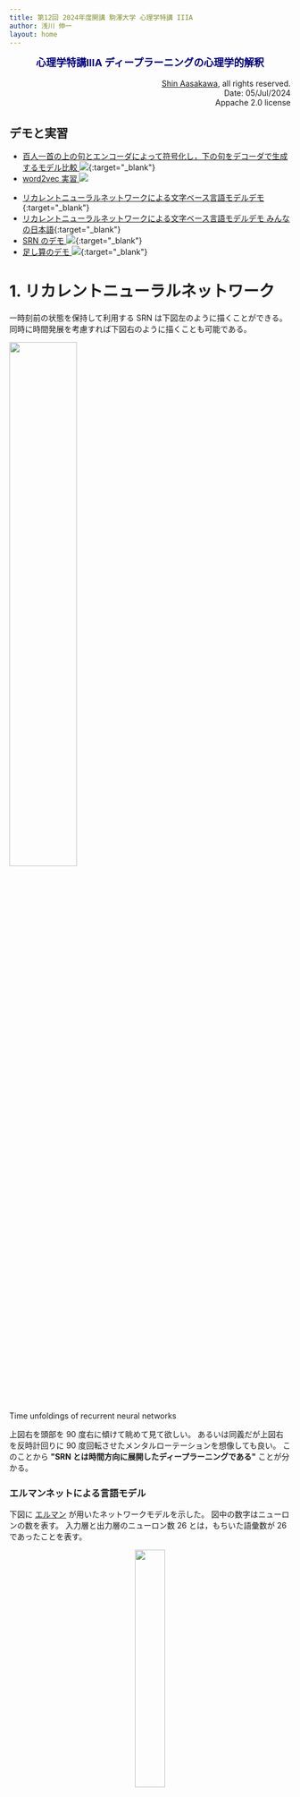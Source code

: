 ```yaml
---
title: 第12回 2024年度開講 駒澤大学 心理学特講 IIIA
author: 浅川 伸一
layout: home
---
```

<link href="/css/asamarkdown.css" rel="stylesheet">

<div align="center">
<font size="+1" color="navy"><strong>心理学特講IIIA ディープラーニングの心理学的解釈</strong></font><br/><br/>
</div>

<div align='right'>
<a href='mailto:educ0233@komazawa-u.ac.jp'>Shin Aasakawa</a>, all rights reserved.<br>
Date: 05/Jul/2024<br/>
Appache 2.0 license<br/>
</div>

$$
\newcommand{\mb}[1]{\mathbf{#1}}
\newcommand{\Brc}[1]{\left(#1\right)}
\newcommand{\Rank}{\text{rank}\;}
\newcommand{\Hat}[1]{\widehat{#1}}
\newcommand{\Prj}[1]{\mb{#1}\Brc{\mb{#1}^{\top}\mb{#1}}^{-1}\mb{#1}^{\top}}
\newcommand{\RegP}[2]{\Brc{\mb{#1}^{\top}\mb{#1}}^{-1}\mb{#1}^{\top}\mb{#2}}
\newcommand{\NSQ}[1]{\left|\mb{#1}\right|^2}
\newcommand{\Norm}[1]{\left|#1\right|}
\newcommand{\IP}[2]{\left({#1}\cdot{#2}\right)}
\newcommand{\Bar}[1]{\overline{\;#1\;}}
$$

## デモと実習

* [百人一首の上の句とエンコーダによって符号化し，下の句をデコーダで生成するモデル比較 <img src="/assets/colab_icon.svg">](https://colab.research.google.com/github/komazawa-deep-learning/komazawa-deep-learning.github.io/blob/master/2024notebooks/2024_0705Chihaya_Transformer_RNN_comparison.ipynb){:target="_blank"}
* [word2vec 実習 <img src="/assets/colab_icon.svg">](https://colab.research.google.com/github/komazawa-deep-learning/komazawa-deep-learning.github.io/blob/master/notebooks/2020_0619word2vec.ipynb)
- [リカレントニューラルネットワークによる文字ベース言語モデルデモ](https://komazawa-deep-learning.github.io/character_demo.html){:target="_blank"}
- [リカレントニューラルネットワークによる文字ベース言語モデルデモ みんなの日本語](https://komazawa-deep-learning.github.io/minnichi_char_rnn.html){:target="_blank"}
- [SRN のデモ <img src="/assets/colab_icon.svg">](https://colab.research.google.com/github/komazawa-deep-learning/komazawa-deep-learning.github.io/blob/master/2021notebooks/2021_0702rnn_demo.ipynb){:target="_blank"}
- [足し算のデモ <img src="/assets/colab_icon.svg">](https://colab.research.google.com/github/komazawa-deep-learning/komazawa-deep-learning.github.io/blob/master/2021notebooks/2021_0702RNN_binary_addtion_demo.ipynb){:target="_blank"}
<!-- - [百人一首データ取得](https://colab.research.google.com/github/komazawa-deep-learning/komazawa-deep-learning.github.io/blob/master/2021notebooks/2021_0917get_hyakunin_isshu.ipynb){:target="_blank"} -->
<!-- - [BERT の超簡単な使い方 <img src="/assets/colab_icon.svg">](https://colab.research.google.c
om/github/komazawa-deep-learning/komazawa-deep-learning.github.io/blob/master/2021notebooks/2021_0903BERT_demo.ipynb){:target="_blank"} -->
<!-- - [最小限の MeCab](https://colab.research.google.com/github/komazawa-deep-learning/komazawa-deep-learning.github.io/blob/master/2021notebooks/2022_0916mecab_test.ipynb) -->

<!-- ## 課題

以下の Mitchell (2008) 論文 [名詞の意味に関連した人間の脳活動の予測](https://shinasakawa.github.io/2008Mitchell_Predicting_Human_Brain_Activity_Associated_with_the_Meanings_of_Nounsscience.pdf){:target="_blank"}
を読み，要約しなさい。 -->

# 1. リカレントニューラルネットワーク

一時刻前の状態を保持して利用する SRN は下図左のように描くことができる。
同時に時間発展を考慮すれば下図右のように描くことも可能である。

<div class="figcenter">
<img src="/assets/RNN_fold.svg" style="width:49%"><br>
Time unfoldings of recurrent neural networks
</div>

上図右を頭部を 90 度右に傾けて眺めて見て欲しい。
あるいは同義だが上図右を反時計回りに 90 度回転させたメンタルローテーションを想像しても良い。
このことから **"SRN とは時間方向に展開したディープラーニングである"** ことが分かる。

### エルマンネットによる言語モデル

下図に <a target="_blank" href="/assets/Elman_portrait.jpg">エルマン</a> が用いたネットワークモデルを示した。
図中の数字はニューロンの数を表す。
入力層と出力層のニューロン数 26 とは，もちいた語彙数が 26 であったことを表す。

<center>
<img src="/assets/1991Elman_starting_small_Fig1.svg" style="width:33%"><br>
from [@Elman1991startingsmall]
</center>

エルマンは，系列予測課題によって次の単語を予想することを繰り返し学習させた結果，文法構造がネットワークの結合係数として学習されることを示し。
Elman ネットによって，埋め込み文の処理，時制の一致，性や数の一致，長距離依存などを正しく予測できることが示された (Elman, 1990, 1991, 1993)。

<!--
- S     $\rightarrow$  NP VP “.”
- NP    $\rightarrow$  PropN | N | N RC
- VP    $\rightarrow$  V (NP)
- RC    $\rightarrow$  who NP VP | who VP (NP)
- N     $\rightarrow$  boy | girl | cat | dog | boys | girls | cats | dogs
- PropN $\rightarrow$  John | Mary |
- V     $\rightarrow$  chase | feed | see | hear | walk | live | chases | feeds | seeds | hears | walks | live
s

これらの規則にはさらに 2 つの制約がある。

1. N と V の数が一致していなければならない
2. 目的語を取る動詞に制限がある。例えばhit, feed は直接目的語が必ず必要であり，see とhear は目的語をとってもと
らなくても良い。walk とlive では目的語は不要である。

文章は 23 個の項目から構成され，8 個の名詞と 12 個の動詞，関係代名詞 who，及び文の終端を表すピリオドです。この
文法規則から生成される文 S は，名詞句 NP と動詞句 VP と最後にピリオドから成り立っている。
名詞句 NP は固有名詞 PropN か名詞 N か名詞に関係節 RC が付加したものの何れかとなります。
動詞句 VP は動詞 V と名詞句 NP から構成されるが名詞句が付加されるか否かは動詞の種類によって定まる。
関係節 RC は関係代名詞 who で始まり，名詞句 NP と動詞句 VP か，もしくは動詞句だけのどちらかかが続く，というも
のです。-->

### LSTM

* LSTM (Long Short-Term Memory) は Schmithuber らによって開発されたリカレントネットワークモデルの改良版。
* 内部に 3 つのゲートを持つ。
* ゲートの出力関数は，シグモイド関数である。このため，信号の開閉をソフトに制御する機能を有する。
* 信号の取捨選択を，データから学習させることで，**長距離依存** に対応することを意図している。

<center>
<img src="/assets/2015Greff_LSTM_ja.svg" style="width:34%">
<!-- <img src="https://komazawa-deep-learning.github.io/assets/2015Greff_LSTM_ja.svg" style="width:54%"> -->
&nbsp;
&nbsp;&nbsp;&nbsp;&nbsp;
&nbsp;&nbsp;&nbsp;&nbsp;
<img src="/assets/ModalNet-19.png" style="width:16%"><br/>
<!-- <img src="https://komazawa-deep-learning.github.io/assets/ModalNet-19.png" style="width:26%"><br/> -->
左: LSTM (浅川, 2015) より，右: トランスフォーマー[@2017Vaswani_transformer]<br/>
入力ゲートと入力 は Q, K と同一視，出力ゲートと V とは同一視可能？
</center>

<!--
# Residual attention
<center>

![](assets/2017residual_attention.svg){style="width:33%"}
![](assets/2017residual_attention_motivation.svg){style="width:65%"}<br/>
![](assets/2017residual_attention_whole_net.svg){style="width:94%"}<br/>
[@2017Wang_residual_attention] Fig. 1, 2, 3
</center>
-->

<!--
# A2 net

<center>
![](assets/2018Chen_A2-Nets_fig1ja_a.svg){style="width:39%"}
&nbsp;&nbsp;
&nbsp;&nbsp;
&nbsp;&nbsp;
![](assets/2018Chen_A2-Nets_fig1ja_b.svg){style="width:55%"}<br/>
From [@2018Chen_A2-nets_double_attention] Fig. 1
</center>

# Relationship between self-attention and convolution

<center>
<img src="/assets/2019cordonnier_self_attention_convol.svg" style="width:66%"><br/>
<img src="/assets/2020Cordonnier_tab3.svg" style="width:66%"><br/>
From [@2020cordonnier_attention_and_convolution]
</center>

# まとめ

- MHSA は 畳み込み と同等の能力がありそうである。
- Reformer に見られるように position encodings を工夫する余地は残されているように思われる。
-->

# 2. 符号化器・復号化器モデル (encoder-decoder model), seq2seq model

* 中間層の最終時刻の状態に文表現が埋め込まれているとすると，これを応用するば **機械翻訳** や **対話** のモデルになる。
* 初期の翻訳モデルである "seq2seq" の概念図を示した。
* "eos" は文末 end of sentence を表す。
* 中央の "eos" の前がソース言語であり，中央の "eos" の後はターゲット言語の言語モデルである単純再帰型ニューラルネットワークの中間層への入力として用いられる。

* 注意すべきは，ソース言語の文終了時の中間層状態のみをターゲット言語の最初の中間層の入力に用いることであり，それ以外の時刻ではソース言語とターゲット言語は関係がない。
* 逆に言えば最終時刻の中間層状態がソース文の情報全てを含んでいるとみなすことが可能である。
* この点を改善することを目指すことが 2014 年以降盛んになった。
* 顕著な例が後述する **双方向 RNN**, **LSTM** を採用したり，**注意** 機構を導入することであった。

<!--
![Time unfoldings of recurrent neural networks](./assets/RNN_fold.svg){width="74%"}
-->

<center>
<img src="/assets/2014Sutskever_S22_Fig1.svg" width="49%"><br/>
From [2014Sutskever_Sequence_to_Sequence]
rom [@2014Sutskever_Sequence_to_Sequence]
</center>
<!--
$$\mbox{argmax}_{\theta} \left(-\log p\left(w_{t+1}\right)\right)=f\left(w_{t}\vert \theta\right)$$
-->

<center>
<img src="/assets/2014Sutskever_Fig2left.svg" width="44%">
<img src="/assets/2014Sutskever_Fig2right.svg" style="width:44%"><br />
From [@2014Sutskever_Sequence_to_Sequence] Fig. 2, 3
</center>

# 3. 自然言語系の注意

<div class="figure figcenter">
<img src="/assets/2015Bahdanau_attention.jpg" width="30%">
<img src="/assets/2015Luong_Fig2.svg" width="30%">
<img src="/assets/2015Luong_Fig3.svg" width="30%">
<div class="figcaption">

左: Bahdanau+2014,
中: Luong+2015, Fig. 2,
右: Luong+2015, Fig. 3
</div></div>

# 4. トランスフォーマー

* 注意を用いて，RNN を置き換える [Devlin+2017,Attention Is All You Need](https://arxiv.org/abs/1706.03762)
* 専門用語としては，**多頭=自己注意** Multi-Head Self-Attention (以下 MHSA と表記)と呼ぶ。
* 多頭とは何か，なぜ **自己** がつく注意なのかを確認してほしい。

<center>
<img src="/assets/ModalNet-19.png" style="width:15%">
&nbsp;&nbsp;&nbsp;&nbsp;
&nbsp;&nbsp;&nbsp;&nbsp;
&nbsp;&nbsp;&nbsp;&nbsp;
<img src="/assets/ModalNet-20.jpg" style="width:23%">
&nbsp;&nbsp;&nbsp;&nbsp;
&nbsp;&nbsp;&nbsp;&nbsp;
&nbsp;&nbsp;&nbsp;&nbsp;
<img src="/assets/ModalNet-21.png" style="width:29%">
</center>
<!--
![](assets/ModalNet-19.png){style="width:15%"}
&nbsp;&nbsp;&nbsp;&nbsp;
&nbsp;&nbsp;&nbsp;&nbsp;
&nbsp;&nbsp;&nbsp;&nbsp;
![](assets/ModalNet-20.jpg){style="width:23%"}
&nbsp;&nbsp;&nbsp;&nbsp;
&nbsp;&nbsp;&nbsp;&nbsp;
&nbsp;&nbsp;&nbsp;&nbsp;
![](assets/ModalNet-21.png){style="width:29%"}
</center>
-->


* 上図，クエリ，キー，バリュー に注目してください。英単語の意味どおりに解釈すれば，問い合わせ，キー（鍵），値，となる。
* つまり，ある問い合わせに対して，キーを与えて，その答えとなる値を得ること。
* この操作を入力情報から作り出して答えを出力する仕組みに，ワンホット表現を使うことがポイント

<!-- 下図左は上図右と同じものです。この下図右を複数個束ねると下図中央になります。 -->

- 図中央の Scaled Dot-Product Attention と書かれた右脇に小さく h と書かれている。この h とは ヘッド の意味。
- 図中央を 1 つの単位として，次に来る情報と連結させる。図右。
- リカレントニューラルネットワークでは，中間層の状態が次の時刻の処理に継続して用いられていた。
- ところが 多頭=自己注意 MHSA では一つ前の入力情報を，現在の時刻の情報に対するクエリとキーのように扱って情報を処理する。
- 図右の下から入力される情報は，input と output と書かれている。
さらに output の下には (Shifted right) と書かれています。
すなわち，時系列情報を一時刻分だけ右にずらし（シフト）させて逐次情報を処理することを意味している。
- 図右の下から入力される情報は，embedding つまり埋め込み表現 と 位置符号化 position embedding が足し合わされたもの。
埋め込み表現とは先週 word2vec で触れたベクトルで表現された，単語（あるいはそれぞれの項目）の 意味表現 に対応。
* さらに，下図右は，視覚用に開発れたトランスフォーマーである。

<center>
<img src="/assets/ModalNet-19.png" style="width:14%">
<!-- <img src="https://komazawa-deep-learning.github.io/assets/ModalNet-19.png" style="width:24%"> -->
&nbsp;&nbsp;&nbsp;&nbsp;
&nbsp;&nbsp;&nbsp;&nbsp;
&nbsp;&nbsp;&nbsp;&nbsp;
&nbsp;&nbsp;&nbsp;&nbsp;
<img src="/assets/2019Ramachandran_fig3.jpg" style="width:44%"><br/>
<!-- <img src="https://komazawa-deep-learning.github.io/assets/2019Ramachandran_fig3.jpg" style="width:64%"><br/> -->
Left: [@2017Vaswani_transformer], Right: [@2019Ramachandran_attention_vision]
</center>

<!--
<center>

![](assets/2019Zhang_Goodfellow_SAGAN_fig2.jpg){style="width:88%"}<br/>
![](assets/2019Zhang_Goodfellow_SAGAN_fig1upper.jpg){style="width:74%"}<br/>
![](assets/2019Zhang_Goodfellow_SAGAN_fig1lower.jpg){style="width:74%"}<br/>
From [@2019Zhang_Goodfellow_SAGAN] Fig. 1, and 3.
画像生成において，近傍画素から情報だけでなく，関連する遠距離の特徴を利用して生成することにより一貫性のある対象やシナリオを生成可能。
各行の左の元画像上のカラー点は 5 つ の 代表的なクエリの場所を示す。
右側の 5 画像は 各クエリ位置における注意地図。最も注目されている領域が，色分けされた矢印で示されている。
</center>
-->

<!--
<center>

![](assets/2017Gupta_Non-local_fig2.svg){style="width:29%"}
![](assets/2017Gupta_Non-local_example_230_0_eps_18_9.svg){style="width:59%"}<br/>
時空の非局所ネットワークの概念図。特徴地図はテンソルとして示されている。
例えば 1024 チャンネルの場合は $T\times H\times W\times1024$ である。
$\otimes$ は行列積を，$\oplus$ は要素和を示す。
ソフトマックス演算は各行に対して実行される。
青いボックスは $1\times1\times1\times1$ の畳み込みを表す。
$512$ チャンネルのボトルネックを持つ埋め込みガウシアン版が示されている。
バニラガウス版は $\theta$ と $\phi$ とを除去することで ドット積版は $1/N$ のスケーリングでソフトマックスを置き換えることで行うことができる。
From [@2018Wang_Girshick_Non-local]
</center>
-->

<!-- <center>

![](assets/2018snail_fig2b.svg){style="width:49%"}<br/>
From [@2018Mishra_SNAIL] Fig. 2
</center>

トランスフォーマーはリカレント構造や畳み込み構造を持たず埋め込みベクトルに位置符号化器を加えることで系列情報を処理する。
しかし、逐次的な順序情報が貧弱であるとの批判がある。
とりわけ強化学習のような位置依存性に敏感な課題では問題。
トランスフォーマーモデルにおける 位置問題を解決するため，自己注意機構 と 時間的な畳み込み temporal convolution を組み合わせたモデルが
Simple Neural Attention Meta-Learner (SNAIL)[@2018Mishra_SNAIL]。
SNAIL は，メタ学習，強化学習の両方の課題に優れていることが実証された。
-->

少しだけまとめると:

- 自然言語処理，画像処理，強化学習，メタ学習の 4 分野でほほ同様の 多頭自己注意 MHSA が取り入れられている。
- クエリ，キー，バリュー の重みを学習することが MHSA の学習である。
- 従来手法である 畳み込み や LSTM を MHSA で置き換える動きがある。

# 5. BERT

- 上記のトランスフォーマーに基づいて BERT が提案された [Devlin2018](https://arxiv.org/abs/1810.04805)。
- BERT は **B**idirectional **E**ncoder **R**epresentations from **T**ransformers から命名したと原著論文には書いてあります。
- ですが，この原著論文の直前に提案されたモデルに ELMo があったため，こじつけた，ふざけた命名でしょう。
- もちろん ELMo (こちらは **E**mbeddings from **L**anguage **Mo**dels から命名されました)も BERT もセサミストリートに出てくるキャラクタです。

<!-- From singularitysalon2019/nlp.tex -->

<!--BERT の影響が大きいので，本稿でも BERT を中心に取り上げる。-->BERT の特徴を 3 つにまとめると以下の通り

1. トランスフォーマー Transformer に基づく 多頭自己注意 (MHSA) を使った多層ニューラルネットワークモデル
2. 2 つの事前訓練: **マスク化言語モデル** と **次文予測課題** を用いる
3. 事前訓練済のモデルを用いて，解くべき課題のそれぞれについて **ファインチューニング** Fine tuning を施す
4. 個別の課題は下流課題 down stream tasks と呼ばれます。上流 と 下流 との区別は，最初に行う事前訓練のことを時間的に先行するので上流，その後のファインチューニングするそれぞれの課題のことを下流課題と呼んでいます。
5. 複数の課題に対して個別にファインチューニングを行うことにより，複数の下流課題で性能向上が認められました。 [GLUE スコアボード](https://gluebenchmark.com/leaderboard), [SuperGLUE](https://super.gluebenchmark.com/leaderboard/) を参照してください。


## BERT の入力表現

- 上の図にもあったとおり BERT では入力情報が埋め込み表現だけでなく，位置符号化器の情報が加算されます。
- BERT では，埋め込み表現と位置符号化器の情報に加えて，セグメント埋め込み segment embeddings も加えた情報が入力情報となります。下図参照

<center>
<img src="/assets/2018Devlin_BERT_Fig2.svg" style="width:66%"><br/>
<!-- ![](assets/2018Devlin_BERT_Fig2.svg){style="width:84%"}<br /> -->
埋め込みトークンの総和，位置符号器，分離埋め込みの 3 者 From [@2018BERT] Fig. 2
</center>

- 上図では，下 3 行が入力情報を構成する 3 つの要素になっています。上（ピンク色）が合算した入力情報になります。
- 3 つの入力情報とはそれぞれ，下から 位置符号化器 （薄灰色），セグメント埋め込み (淡緑)，トークン埋め込み (淡黄) です。

## 位置符号器 Position encoders

- 上述のようにトランスフォーマーの入力には，単語埋め込み表現に加えて，位置符号器の信号も加算されます。

<!-- 位置 $i$ の信号は次式で周波数領域へと変換される:

$$
\begin{align}
\text{PE}_{(\text{pos},2i)} &= \sin\left(\frac{\text{pos}}{10000^{\frac{2i}{d_{\text{model}}}}}\right)\\
\text{PE}_{(\text{pos},2i+1)} &= \cos\left(\frac{\text{pos}}{10000^{\frac{2i}{d_{\text{model}}}}}\right)
\end{align}
$$
-->

- 位置符号器による位置表現は，i 番目の位置情報をワンホット表現するのではなく，周波数領域に変換することで周期情報を表現する試みと見なすことができます。

<center>
<img src="/assets/PE_example.svg" style="width:59%"><br/>
位置符号化に用いられる符号化。位置情報を周波数情報へ変換して用いています。
<!-- ![](assets/PE_example.svg){style="width:74%"}<br/> -->
</center>

- 位置情報を周波数情報へ変換することが良いことなのか，どうなのか，は議論されている最中です。
一つの研究テーマでもあります。

- 数学的な説明は **フーリエ変換** を調べてください。任意の関数 y=f(x) では x は位置情報を表しているとみなすことができます。
従って，位置 x を与えると対応する値 y が得られることを表している式が y=f(x) です。
これに対して，任意の情報は周波数，すなわち，波の重ね合わせとして表現できます。
すべての周波数を重ね合わせると元の関数になります。
反対に，ある周波数の値は，関数 f(x) を周波数へ変換したときの特定の周波数成分として表現できます。

BERT における位置符号化器は位置情報を波の成分として表現したことになります。

このようにしてできた値を入力側と出力側で下図のように連結させたものが以下のトランスフォーマーです。

<center>
<img src="/assets/2017Vaswani_Fig1.svg" style="width:33%"><br/>
From [@2017Vaswani_transformer] Fig. 1
</center>

これまで見てきたように，トランスフォーマーでは入力信号に基づいて情報の変換が行なわれる。
この意味ではトランスフォーマーにおける 多頭 自己注意 MHSA とはボトムアップ注意の変形であるとみなしうる。
逆言すれば，RNN のように過去の履歴をすべて保持しているわけではないので，系列情報については，position encoders に頼っている側面が指摘できる。

<!-- %\input{ELMoBERTGPT_Gao2018.tex}
へーこれでインプットか？-->

## BERT の事前訓練: マスク化言語モデル

全入力系列のうち 15% をランダムに [MASK] トークンで置き換える

- 入力はオリジナル系列を [MASK] トークンで置き換えた系列
- ラベル: オリジナル系列の [MASK] 部分にの正しいラベルを予測
- 80%: オリジナル入力系列を [MASK] で置換
- 10%: [MASK] の位置の単語をランダムな無関連語で置き換える
- 10%: オリジナル系列

## BERT の事前訓練: 次文予測課題

言語モデルの欠点を補完する目的，次の文を予測

[SEP] トークンで区切られた 2 文入力

- 入力: the man went to the store [SEP] he bought a gallon of milk.
- ラベル:  IsNext
- 入力:  the man went to the store [SEP] penguins are flightless birds.
- ラベル:  NotNext

## BERT: ファインチューニング (微調整)

(a), (b) は文レベル課題，
(c),(d)はトークンレベル課題, E: 入力埋め込み表現, $T_i$: トークン $i$ の文脈表象。

<!--
- [CLS]: 分類出力記号,
- [SEP]: 文分離記号
-->

<center>
<img src="/assets/2018Devlin_BERT_Fig3.svg" style="width:66%"><br/>
From [@2018BERT] Fig.3
</center>

## GLUE 課題 (General Language Understanding Evaluation)
- **CoLA**: 入力文が英語として正しいか否かを判定
- **SST-2**: スタンフォード大による映画レビューの極性判断
- **MRPC**: マイクロソフトの言い換えコーパス。2文 が等しいか否かを判定
- **STS-B**: ニュースの見出し文の類似度を5段階で評定
- **QQP**: 2 つの質問文の意味が等価かを判定
- **MNLI**: 2 入力文が意味的に含意，矛盾，中立を判定
- **QNLI**: 2 入力文が意味的に含意，矛盾，中立を判定
- **RTE**: MNLI に似た2つの入力文の含意を判定
- **WNI**: ウィノグラッド会話チャレンジ

その他

- **SQuAD**: スタンフォード大による Q and A ウィキペディアから抽出した文
- **RACE**: 中学入試，高校入試に相当するテスト多肢選択回答

### BERT モデルのパラメータ詳細
- データ: Wikipedia (2.5B words) + BookCorpus (800M words)
- バッチサイズ: 131,072 words (1024 sequences * 128 length or 256 sequences * 512 length)
- 訓練時間: 1M steps (~40 epochs)
- 最適化アルゴリズム: AdamW, 1e-4 learning rate, linear decay
- BERT-Base: 12 層, 各層 768 ニューロン, 12 多頭注意
- BERT-Large: 24 層, 各層 1024 ニューロン, 16 多頭注意
- 4x4 / 8x8 TPU で 4 日間

#### CoLA サンプル

1 は正しい英文，0 は非文

- 1 They drank the pub dry.
- 0 __They drank the pub__.
- 1 The professor talked us into a stupor.
- 0 __The professor talked us__.
- 1 We yelled ourselves hoarse.
- 0 __We yelled ourselves__.

#### SST-2 サンプル

0 は低評価，1 は高評価

- hide new secretions from the parental units     0
- contains no wit , only labored gags     0
- that loves its characters and communicates something rather beautiful about human nature        1
- remains utterly satisfied to remain the same throughout         0
- on the worst revenge-of-the-nerds clichés the filmmakers could dredge up        0
- that's far too tragic to merit such superficial treatment      0

<!-- - demonstrates that the director of such hollywood blockbusters as patriot games can still turn out a small , pe
- rsonal film with an emotional wallop .  1
- of saucy        1
- a depressed fifteen-year-old 's suicidal poetry         0
- are more deeply thought through than in most ` right-thinking ' films   1
- goes to absurd lengths  0
- for those moviegoers who complain that ` they do n't make movies like they used to anymore      0
- the part where nothing 's happening ,   0
- saw how bad this movie was      0
- lend some dignity to a dumb story       0
 -->

#### MRPC サンプル

- 1
    - 文1: "Please, keep doing your homework," said Bavelier, the mother of three.
    - 文2: "Please, keep doing your homework," said Bavelier, the mother of 6-year-old twins and a 2-year old.
- 1
    - 文1: While Mr. Qurei is widely respected and has a long history of negotiating with the Israelis, he cannot expect such a warm welcome.
    - 文2: While Qureia is respected and has a history of negotiating with the Israelis, a warm welcome is not expected.
- 1
    - 文1: "Nobody wants to go to war with anybody about anything ... it 's always very much a last resort thing and one to be avoided," Mr Howard told Sydney radio.
    - 文2: "We don't want to go to war with anybody . . . it's always very much a last resort, and one to be avoided.
- 0
    - 文1: GMT, Tab shares were up 19 cents, or 4.4% , at A $4.56, having earlier set a record high of A $4.57.
    - 文2: Tab shares jumped 20 cents, or 4.6%, to set a record closing high at A $4.57.
- 0
    - 文1: Martin, 58, will be freed today after serving two thirds of his five-year sentence for the manslaughter of 16-year-old Fred Barras.
    - 文2: Martin served two thirds of a five-year sentence for the manslaughter of Barras and for wounding Fearon.

<!-- - 1
    - 文1: The stock rose $2.11, or about 11 percent, to close Friday at $ 21.51 on the New York Stock Exchange.
    - 文2: PG & E Corp. shares jumped $1.63 or 8 percent to $ 21.03 on the New York Stock Exchange on Friday.
- 1
    - 文1: Revenue in the first quarter of the year dropped 15 percent from the same period a year earlier.
    - 文2: With the scandal hanging over Stewart's company, revenue the first quarter of the year dropped 15 percent from the same period a year earlier.
- 0
    - 文1: The Nasdaq had a weekly gain of 17.27, or 1.2 percent, closing at 1,520.15 on Friday.
    - 文2: The tech-laced Nasdaq Composite .IXIC rallied 30.46 points, or 2.04 percent, to 1,520.15.
- 1
    - 文1: The DVD-CCA then appealed to the state Supreme Court.
    - 文2: The DVD CCA appealed that decision to the U.S. Supreme Court.

 -->
<!-- # BERT ファインチューニング手続き
<center>
<img src="./assets/2019Devlin_mask_method21.jpg" style="width:74%"><br/>
</center>
 -->

#### SST-B サンプル

最後の数値が評価値

- A plane is taking off.  An air plane is taking off.   5.000
- A man is playing a large flute. A man is playing a flute.     3.800
- A man is spreading shreded cheese on a pizza. A man is spreading shredded cheese on an uncooked pizza. 3.800
- Three men are playing chess.    Two men are playing chess.    2.600
- A man is playing the cello.     A man seated is playing the cello.    4.250
- Some men are fighting.  Two men are fighting. 4.250
- A man is smoking.   A man is skating 0.5000

### QQP サンプル

0 は異なると判断， 1 は同じと判断すべき文

- 0
    - How is the life of a math student? Could you describe your own experiences?
    - Which level of prepration is enough for the exam jlpt5?
- 1
    - How do I control my horny emotions?
    - How do you control your horniness?
- 0
    - What causes stool color to change to yellow?
    - What can cause stool to come out as little balls?     0
- 1
    - What can one do after MBBS?
    - What do i do after my MBBS?
- 0
    - Where can I find a power outlet for my laptop at Melbourne Airport?
    - Would a second airport in Sydney, Australia be needed if a high-speed rail link was created between Melbourne and Sydney?
- 0
    - How not to feel guilty since I am Muslim and I'm conscious we won't have sex together?
    - I don't beleive I am bulimic, but I force throw up at least once a day after I eat something and feel guilty.  Should I tell somebody, and if so who?

#### MNLI サンプル

- 矛盾
    - Met my first girlfriend that way.
    - I didn’t meet my first girlfriend until later.
- 中立
    - 8 million in relief in the form of emergency housing.
    - The 8 million dollars for emergency housing was still not enough to solve the problem.
- 中立
    - Now, as children tend their gardens, they have a new appreciation of their relationship to the land, their cultural heritage, and their community.
    - All of the children love working in their gardens.
- 含意
    - At 8:34, the Boston Center controller received a third transmission from American 11
    - The Boston Center controller got a third transmission from American 11.
- 中立
    - I am a lacto-vegetarian.
    - I enjoy eating cheese too much to abstain from dairy.
- 矛盾
    - someone else noticed it and i said well i guess that’s true and it was somewhat melodious in other words it wasn’t just you know it was really funny
    - No one noticed and it wasn’t funny at all.


### BERT 多言語対応
<center>
<img src="/assets/2019Lample_Fig1.svg" style="width:66%"><br/>
From [@2019Lample_Cross-lingual] Fig. 1
</center>

### BERT の発展

* BERTlogy バートロジーとして，BERT を弄り倒す研究が量産されるようになった。
* キーワードとしては，[プロンプト](https://arxiv.org/abs/2201.04337)，[センテンス BERT](https://arxiv.org/abs/1908.10084) 等がある。
* [プロンプトエンジニアリング](https://arxiv.org/abs/2107.13586) として，数多くの研究がなさている。

<center>
<img src="/assets/2019Rajasekharan_conver.png" style="width:54%"><br/>
From <https://towardsdatascience.com/a-review-of-bert-based-models-4ffdc0f15d58>
</center>

### BERT: ファインチューニング手続きによる性能比較

<center>
<img src="/assets/2019Devlin_mask_method21.jpg" style="width:33%"><br/>
マスク化言語モデルのマスク化割合の違いによる性能比較
</center>

マスク化言語モデルのマスク化割合は マスクトークン:ランダム置換:オリジナル=80:10:10 だけでなく，
他の割合で訓練した場合の 2 種類下流課題，
MNLI と NER で変化するかを下図 \ref{fig:2019devlin_mask_method21} に示した。
80:10:10 の性能が最も高いが大きな違いがあるわけではないようである。

<!-- # BERT モデルサイズ比較
<center>
<img src="./assets/2019Devlin_model_size20.jpg" style="width:69%"><br/>
</center>
-->

### BERT: モデルサイズ比較

<center>
<img src="/assets/2019Devlin_model_size20.jpg" style="width:33%"><br/>
モデルのパラメータ数による性能比較
</center>

パラメータ数を増加させて大きなモデルにすれば精度向上が期待できる。
下図では，横軸にパラメータ数で MNLI は青と MRPC は赤 で描かれている。
パラメータ数増加に伴い精度向上が認められる。
図に描かれた範囲では精度が天井に達している訳ではない。パラメータ数が増加すれば精度は向上していると認められる。

### BERT: モデル単方向，双方向モデル比較

<center>
<img src="/assets/2019Devlin_directionality19.jpg" style="width:33%"><br/>
言語モデルの相違による性能比較
</center>

言語モデルをマスク化言語モデルか次単語予測の従来型の言語モデルによるかの相違による性能比較を
下図 \ref{fig:2019devlin_directionality19} に示した。
横軸には訓練ステップである。訓練が進むことでマスク化言語モデルとの差は 2 パーセントではあるが認められるようである。


<!-- # BERT 事前訓練比較
<center>
<img src="./assets/2019Devlin_Effect_of_Pretraining18.jpg" style="width:66%"><br/>
</center>
-->

### BERT: 事前訓練比較

<center>
<img src="/assets/2019Devlin_Effect_of_Pretraining18.jpg" style="width:33%"><br/>
事前訓練の効果比較
</center>

図には事前訓練の比較を示しされている。
全ての事前訓練を用いた場合が青，次文訓練を除いた場合が赤，従来型言語モデルで次文予測課題をした場合を黄，
従来型言語モデルで次文予測課題なしを緑で描かれている。4 種類の下流課題は MNLI, QNLI, MRPC, SQuAD である。
下流のファインチューニング課題ごとに精度が分かれるようである。

<!--![](../2019document/2019Devlin_BERT_slides.pdf)-->
<!--8. [DistilBERT](https://github.com/huggingface/pytorch-transformers/tree/master/examples/distillation)-->

### BERT: 各モデルの特徴

- RoBERTa: BERT の訓練コーパスを巨大 (173GB) にし，ミニバッチサイズを大きした
- XLNet: 順列言語モデル。2 ストリーム注意
- MT-DNN: BERT ベース の転移学習に重きをおいたモデル
- GPT-2: BERT に基づく。人間超えして 2019 年 2 月時点で炎上騒ぎ
- BERT: Transformerに基づく言語モデル。**マスク化言語モデル** と **次文予測** に基づく 事前訓練，各下流課題をファインチューニング。事前訓練されたモデルは一般公開済。
- DistillBERT: BERT の蒸留版
- ELMo: 双方向 RNN による文埋め込み表現
- Transformer: 自己注意に基づく言語モデル。多頭注意，位置符号器.

<!-- # 埋め込みモデルによる構文解析
<center>
<img src="assets/2019hewitt-header.jpg" style="width:79%"><br/>
From https://github.com/john-hewitt/structural-probes
</center>

 -->
<!-- # under construction 従来モデルの問題点

BERT の意味，文法表現を知るために，從來モデルである word2vec の単語表現概説しておく。
各単語はワンホット onehot 表現からベクトル表現に変換するモデルを単語埋め込みモデル word embedding models あるいはベクトル表現モデル vector representation models と呼ぶ。
下図のように各単語を多次元ベクトルとして表現する。

<center>
![](assets/2019Devlin_BERT01upper.svg){style="width:74%"}
[@2019Devlin_BERT]  単語のベクトル表現
</center>

単語埋め込み (word2vec[@2013Mikolov_VectorSpace];[@2013Mikolov_VectorSpace])
単語は周辺単語の共起情報 [点相互情報量 PMI](https://en.wikipedia.org/wiki/Pointwise_mutual_information) に基づく[@2014LevyGoldberg:nips],[@2014Levy:3cosadd]。
すなわち周辺単語との共起情報を用いて単語の意味を定義している。

<center>
![](assets/2019Devlin_BERT01lower.svg){style="width:74%"}
</center>

形式的には，skip-gram であれ CBOW であれ同じである。

# 単語埋め込みモデルの問題点

単語の意味が一意に定まらない場合，ベクトル表現モデルでは対処が難しい。
とりわけ多義語の意味を定めることは困難である。

下図の単語「アップル」は果物であるか，IT 企業であるかは，その単語を単独で取り出した場合一意に定める事ができない。

<center>
![](assets/2019Devlin_BERT02upper.svg){style="widht:74%"}<br/>
単語の意味を一意に定めることができない場合

![](assets/2019Devlin_BERT02lower.svg){style="width:74%"}<br/>
</center>

単語の多義性解消のために，あるいは単語のベクトル表現を超えて，より大きな意味単位である，
句，節，文のベクトル表現を得る努力がなされてきた。
適切な普遍文表現ベクトルを得ることができれば，翻訳を含む多くの下流課題にとって有効だと考えられる。
seq2seq モデルは RNN の中間層に文情報が表現されることを利用した翻訳モデルであった

<center>
![](assets/2019Devlin_BERT03.svg){style="width:74%"}<br/>
[@2014Sutskever_Sequence_to_Sequence] より
</center>

BERT は上述の從來モデルを凌駕する性能を示した。以下では BERT の詳細を見ていくこととする。

# BERT: 事前訓練とマルチ課題学習

図は事前訓練と GLUE の各課題に対応するためファインチューニングを示している。
事前訓練として図中レキシコンエンコーダと表記されている部分は，単語表現，位置符号器，文情報の 3 種類
の信号の合成である。合成された入力信号がトランスフォーマーへ入力され事前訓練が行なわれる。
事前訓練語，各課題毎にファインチューニングが施される。

<center>
![](assets/mt-dnn.png){style="width:89%"}<br/>
From [@2019Liu_mt-dnn] Fig. 1
</center>
 -->

### BERT: 埋め込みモデルによる構文解析

BERT の構文解析能力を下図示した。
各単語の共通空間に射影し，
単語間の距離を計算することにより構文解析木と同等の表現を得ることができることが報告されている[@2019HewittManning_structural]。

<center>
<img src="/assets/2019hewitt-header.jpg" style="width:39%">
&nbsp;&nbsp;
<img src="/assets/2019HewittManning_blogFig1.jpg" style="width:19%">
<img src="/assets/2019HewittManning_blogFig2.jpg" style="width:19%"><br/>
<!-- ![](assets/2019HewittManning_blogFig1.jpg){style="width:19%"}
![](assets/2019HewittManning_blogFig2.jpg){style="width:19%"}<br/>-->
BERT による構文解析木を再現する射影空間
From <https://github.com/john-hewitt/structural-probes>
</center>

- word2vec において単語間の距離は内積で定義されていました。
- このことから，文章を構成する単語で張られる線形内積空間内の距離が構文解析木を与えると見なすことは不自然ではないと予想できます。

<!--
% > **The syntax distance hypothesis**: There exists a linear transformation
% > $\mathbf{B}$ of the word representation space under which vector distance
% > encodes parse trees.  Equivalently, there exists an inner product on the
% > word representation space such that distance under the inner product
% > encodes parse trees. This (indefinite) inner product is specified by
% > $\mathbf{B}^{\top}\mathbf{B}$.

% We'll take a particular instance of this hypothesis for our probes;
% we'll use the L2 distance, and let the squared vector distances equal the tree distances, but more on this later.
-->

- そこで構文解析木を再現するような射影変換を見つけることができれば BERT を用いて構文解析が可能となるでしょう。
- 例えば上図における chef と store と was の距離を解析木を反映するような空間を見つけ出すことに相当します

<!-- % The distances we pointed out earlier between \_chef\_, \_store\_ and \_was\_, can be visualized in a vector space as follows, where $\mathbf{B}\in\mathbb{R}^{2\times3}$, mapping 3-dimensional word representations to a 2-dimensional space encoding syntax:
-->
<!--% Note in the image above that the distances between words before
% transformation by $\mathbf{B}$ aren't indicative of the tree. After the
% linear transformation, however, taking a minimum spanning tree on the
% distances recovers the tree, as shown in the following image:

% <center>
% % ![](assets/0.332019HewittManning_blogFig2.jpg}
% </center>

% Finding a parse tree-encoding distance metric Our potentially tree-encoding distances are parametrized by the linear transformation $\mathbf{B}\in\mathbb{R}^{k\times n}$,

% \begin{equation}
% \left\|h_i-h_j\right\|_B^2=\left(B\left(h_i-h_j\right)\right)^{\top}\left(B\left(h_i-h_j\right)\right)
% \end{equation}

% where $\mathbf{B}_h$ is the linear transformation of the word representation; equivalently, it is the parse tree node representation.
% This is equivalent to finding an L2 distance on the original vector space, parametrized by the positive semi-definite matrix $A=B^{\top}B$:

% \begin{equation}
% \left\|h_i-h_j\right\|_A^2=\left(h_i-h_j\right)^{\top}A\left(h_i-h_j\right)
% \end{equation}
% The set of linear transformations, $\mathbb{R}^{k\times n}$ for a given $k$ is the hypothesis class for our probing family.
% We choose $B$ to minimize the difference between true parse tree distances from a human-parsed corpus and the predicted distances from the fixed word representations transformed
% by $B$:
-->

<!-- 2 つの単語 $w_i$, $w_j$ とし単語間の距離を $d\left(w_i,w_j\right)$ とする。
適当な変換を施した後の座標を $h_i$, $h_j$ とすれば，求める変換 $B$ は次式のような変換を行なうことに相当する:
$$
\min_{B}\sum_l\frac{1}{\left|s_\ell\right|^2}\sum_{i,j}\left(d\left(w_i,w_j\right)-\left\|B\left(h_i-h_j
\right)\right\|^2\right)
$$
ここで $\ell$ は文 s の訓練文のインデックスであり，各文の長さで規格化することを意味している。
 -->

具体的には，以下のような操作をしている:

1. 文章に現れる全トークンを表すベクトルを BERT より求める。
2. すなわち BERT 全中間層ユニット活性値から構成される全ての値から構成されるベクトル群
3. 2 のベクトルが張る部分空間に全トークンを射影する。
4. 3 の部分空間内でトークン間の距離を求める。
5. 各トークンを短い順にグラフで結ぶ

<!--% where $\ell$ indexes the sentences $s_{\ell}$ in the corpus, and $\frac{1}{\left|s_\ell\right|^2}$ normalizes for the number of pairs of words in each sentence.
% Note that we do actually attempt to minimize the difference between the squared distance $\left\|h_i-h_j\right\|_B^2$ and the tree distance.
% This means that the actual vector distance $\left\|h_i-h_j\right\|_B$ will always be off from the true parse tree distances, but the tree information encoded is identical, and we found that optimizing with the squared distance performs considerably better in practice.

% Finding a parse depth-encoding norm As a second application of our method, we note that the directions of the edges in a parse tree is determined by the depth of words in the parse tree; the deeper node in the governance relationship is the governed word. The depth in the parse tree is like a norm, or length, defining a total order on the nodes in the tree. We denote this tree depth norm $\left\|w_i\right\|$.

% Likewise, vector spaces have natural norms; our hypothesis for norms is that there exists a linear transformation under which tree depth norm is encoded by the squared L2 vector norm $\left\|Bh_i\right\|_2^2$.
% Just like  for the distance hypothesis, we can find the linear transformation under which the depth norm hypothesis is best-approximated:

% \begin{equation}
% \min_B\sum_\ell\frac{1}{\left|s_\ell\right|}\sum_i\left(\left\|w_i\right\|-\left\|Bh_i\right\|^2\right)
% \end{equation}

% To be effective, the manual should follow three key principles:
% \begin{enumerate}
% -  It should be simple and write on a single page, e.g. as a bulleted list of operating procedures.
% -  It should be prioritised in a strategic order that you can start executing tomorrow.
% -  It should be reviewed, evaluated, and understood by everyone crucial to the mission.
% \end{enumerate}
-->

### BERT 実装
- BERT 実装のパラメータを以下に示した。
- 現在配布されている BERT-base あるいは性能が良い BERT-large は各層のニューロン数と全体の層数である。
- ソースコードの配布先は https://github.com/google-research/bert
- オリジナルの論文は https://arxiv.org/abs/1810.04805

* データ: Wikipedia (2.5B words) + BookCorpus (800M words)
* バッチサイズ: 131,072 words (1024 sequences $\times$ 128 length or 256 sequences $\times$ 512 length)
* 訓練ステップ: 1M steps (40 epochs)
* 最適化アルゴリズム: AdamW, 1e-4 learning rate, linear decay
* BERT-Base: 12 層, 各層 768 ニューロン, 12 多頭注意
* BERT-Large: 24 層, 各層 1024 ニューロン, 16 多頭注意
* 訓練時間: 4x4 / 8x8 の TPU で 4 日間


### 事前訓練とマルチ課題学習

<center>
<img src="/assets/mt-dnn.png" style="width:66%"><br/>
From [@2019Liu_mt-dnn] Fig. 1
</center>

<!--
# Transformer: Attention is all you need

$$\mathop{attention}\left(Q,K,V\right)=\mathop{dropout}\left(\mathop{softmax}\left(\frac{QK^\top}{\sqrt{d}
}\right)\right)V$$

<center>

![](assets/2017Vaswani_Fig2_1.svg){style="width:17%"}
![](assets/2017Vaswani_Fig2_2.svg){style="width:23%"}<br />
From [@2017Vaswani_transformer] Fig. 2
</center>
-->

<!--
# Transformer(2): Attention is all you need

$$
\text{MultiHead}\left(Q,K,V\right)=\text{Concat}\left(\mathop{head}_1,\ldots,\mathop{head}_h\right)W^O
$$

where, $\text{head}_i =\text{Attention}\left(QW_i^Q,KW_i^K,VW_i^V\right)$

The projections are parameter matrices

- $W_i^Q\in\mathbb{R}^{d_{\mathop{model}}\times d_k}$,
- $W_i^K \in\mathbb{R}^{d_{\mathop{model}}\times d_k}$,
- $W_i^V\in\mathbb{R}^{d_{\mathop{model}}\times d_v}$,
- $W^O\in\mathbb{R}^{hd_v\times d_{\mathop{model}}}$. $h=8$
- $d_k=d_v=\frac{d_{\mathop{model}}}{h}=64$

$$\text{FFN}(x)=\max\left(0,xW_1+b_1\right)W_2+b_2$$

$$\text{PE}_{(\mathop{pos},2i)} = \sin\left(\frac{\mathop{pos}}{10000^{\frac{2i}{d_{\mathop{model}}}}}\right)$$

$$\text{PE}_{(\mathop{pos},2i+1)} = \cos\left(\frac{\mathop{pos}}{10000^{\frac{2i}{d_{\mathop{model}}}}}\right)$$
-->

<!--
# BERT, GPT, ELMo 事前訓練の違い

- BERT:   トランスフォーマー，マスク化言語モデル，次文予測課題
- GPT:   順方向トランスフォーマー
- ELMo:  双方向 RNN による中間層の連結
-->


## カテゴリー特異性 (範疇特異性)

カテゴリー特異性 (category specificity) の意味障害とは，ある一つの意味カテゴリーだけが損傷され，他のカテゴリーは正常レベルに保たれる患者に対する記述に用いられる。
おそらくは Warrington 1975 以来。
<!-- \cite{WarringtonShallice1984}が報告して以来 100 以上の論文が刊行され，総説論文も多い
\citep{HIT2001,2001TylerMoss_concepts_categories,Capitani2003}。 -->

<!--図\ref{fig:1984WarringtonShalliceTab2}は\cite{WarringtonShallice1984}--> 下図は Warrington&Shallice(1984) の報告した 2 症例(J.B.R と S.B.Y.) の結果を示している。
視覚提示されたカラー写真，動物 48 枚，非動物 48 枚の呼称(identified)，口述説明(Named)，いずれのカテゴリーに属するかの 2 者択一 (Superordinate) のそれぞれの成績を示している。
続いて聴覚提示された語の写真を5つの刺激の中から選択する(Identified)ことが行われた。
<!-- %Secondly, they attempted to define each picture name, presented in the same order, auditorially -->
2 名の患者の成績に差はあるものの生物概念の成績が悪いことが示されている。

<center>
<img src="/2022assets/1984WarringtonShallice_Tab2.svg" width="66%">
<div class="figcaption">

From [@WarringtonShallice1984] Tab. 2
</div>
</center>


<!-- 二人の患者の口述説明を図\ref{fig:1984WarringtonShallicePage838}に示した。
\begin{figure}[H]
\centering
\resizebox{0.74\textwidth}{!}{\includegraphics{1984WarringtonShallice_page838.pdf}}
\caption{From \cite{WarringtonShallice1984} page 838}\label{fig:1984WarringtonShallicePage838}
\end{figure} -->

上の生物知識の選択的障害とは対照的に，[@1987WarringtonMcCarthy] は非生物に選択的な障害を示した患者 Y.O.T. を報告した
<!-- (図\ref{fig:1987WarringtonShalliceTab1})。 -->
手続きは同一カテゴリーに属するカラー写真を 5 枚提示し，その中から口頭で指示された刺激語の写真を選ぶというものであった。
<!--\begin{figure}[H]
  \centering
  \resizebox{0.84\textwidth}{!}{\includegraphics{1987WarringtonMcCarthy_Tab1.pdf}}
  \caption{From \cite{1987WarringtonMcCarthy} Tab. 1}\label{fig:1987WarringtonShalliceTab1}
\end{figure} -->
用いられた刺激は以下のとおりである。

* Foods: Mushrooms, Sprouts, Lemon, Buns, Jam, Onions, Beans, Lolly, Steak, Strawberries, Milk, Soup, Ice cream, Lettuce, Pear
* Animals: Lion, Duck, Chicken, Butterflies, Elephant, Dog, Horse, Sheep, Bird, Fish, Cat, Rabbit, Cow, Frog, Swan
* Objects: Present, Crayons, Cotton, Bicycle, Camera, Rollerskates, Umbrella, Clothes pegs, Wheelbarrow, Mirror, Pram, Buttons, Balloons, Swing, Paints

図 \ref{fig:2003CrutchWarrington_Fig2} は [@2003CrutchWarrington_fruits_vegetables] の提案したモデルを表している。
この図の中で，少なくとも単一乖離できる意味記憶のカテゴリーに以下の想定が可能なことを示している。
以下のリストは図\ref{fig:2003CrutchWarrington_Fig2}の最下段を書かれているカテゴリーである。

* 果物と野菜<!-- %\citep{1985Hart_fruitsVegetables} -->
* 動物 <!-- %\citep[][X:aninmals,plants]{WarringtonShallice1984}, -->
* 非動物の食べ物 <!-- %\citep[X:objects]{WarringtonMcCarthy1983,1987WarringtonMcCarthy} -->
* 材料
* 道具/手で扱えるモノ
* 手で扱えないモノ
* 乗り物
* 体の一部

他にも [@1985Hart_fruitsVegetables] は果物と野菜に選択的な意味障害を報告している。
彼らの患者 MD は 34 才右利き，は他の食べ物については障害が無かった。
図\ref{fig:1985HartCaramazza_Tab1}参照。

<!-- \begin{figure}[H]
  \centering
  \resizebox{0.94\textwidth}{!}{\includegraphics{2003CrutchWarrington_Fig2.pdf}}
  \caption{From \cite{2003CrutchWarrington_fruits_vegetables} Fig.2}\label{fig:2003CrutchWarrington_Fig2}
\end{figure} -->


図\ref{fig:2003CrutchWarrington_Tab1}に\cite{2003CrutchWarrington_fruits_vegetables} の報告を示した。
人工物，動物，植物 の各 40 刺激。semantic probe テストでは，三者択一式で，
属性に関する質問(apple:{\underline{pips}}, stone, segment)と
連想についての質問(ostrich: {\underline{walk}}, swim, fly)とが設けられた。
命名課題ではカラー写真が提示され刺激の名称を呼称することが求められた。
結果を図\ref{fig:2003CrutchWarrington_Tab1}に示した。
<!-- %% Methods: The stimuli consisted of 120 items: 40 man-made artefacts (including manipulable and nonmanipulable objects), 40 items of flora
%% (including fruit, vegetables, flowers), and 40 items of fauna (including
%% mammals, birds, and invertebrates). The three sets were matched for word
%% frequency using Thorndike–Lorge ratings (Thorndike \& Lorge, 1942; G
%% count). These ratings were used in preference to the Ku\,{c}era and
%% Francis set, which were only able to provide frequency data for 73\% of
%% the chosen pictureable items. Age of acquisition and visual complexity
%% ratings were not available for this corpus. The experiment was conducted
%% in two distinct parts. -->

<!-- %% Comprehension task. A series of written multiple-choice questions
%% probing conceptual knowledge of each item was devised. FAV was asked to
%% choose between the target and two semantically related distractor
%% items. The questions probed either attribute (e.g., apple: pips, stone,
%% segments) or associative knowledge (e.g., ostrich: walk, swim, fly).
%% The proportion of attribute questions to association questions for flora
%% and fauna items was identical (15 vs. 25 for both). All bar three of the
%% questions about man-made artefacts probed associative knowledge.  An
%% effort was also made to match the probe words themselves for word
%% frequency (Kuçera & Francis, 1967). In particular, the probe words for
%% fauna and flora items were well matched (fauna: mean = 56.3, SD = 104.1,
%% 88\% data available; flora: mean = 49.3, SD = 75.0, 87\% data available;
%% man-made artefacts: mean = 97.2, SD = 109.7, 96\% data available). -->

<!-- Naming task. The stimuli consisted of detailed colour photographs displayed on a high resolution PC monitor.

The stimuli were divided into two matched halves, each containing 20 artefacts, 20 flora items, and 20 fauna items. The experiment was %% conducted over two sessions, 1 week apart. In Session 1, only semantic probe questions were administered.
Half the items were presented in the pictorial form and the other half in the auditory verbal form.
In Session 2, all items were presented in pictorial form for naming to confrontation.
Subsequently, the semantic probe questions were readministered with stimuli presented either in auditory verbal or pictorial form, in a pattern complimentary to that of Session 1.
Thus over the two sessions, all items were probed in both auditory verbal and pictorial form, in a split ABBA design. -->

<!-- \begin{figure}[H]
  \centering
  \resizebox{0.74\textwidth}{!}{\includegraphics{2003CrutchWarrington_Tab1.pdf}}
  \caption{From \cite{2003CrutchWarrington_fruits_vegetables} Tab. 1}\label{fig:2003CrutchWarrington_Tab1}
\end{figure} -->

図\ref{fig:1985HartCaramazza_Tab1}に\cite{1985Hart_fruitsVegetables}の結果を示した。
視覚提示刺激の質が線画，色付き線画，写真，実物と異なっていたが，果物と野菜の概念が
一貫して悪いことが分かる。
<!-- %% M.D. showed considerable difficulty in naming individual fruits and
%% vegetables, but was able to name easily a large range of other pictures and
%% objects. His seven naming errors outside the fruits/vegetables category
%% involved two household items, four geometric shapes (for example, diamond)
%% and one tree.  He named correctly a total of 13 food products outside the
%% categories of fruits and vegetables. The ``other'' items given to M.D. for
%% naming were chosen to cover a wide range of semantic categories. Some of
%% these categories (for example, ``body parts'') have members with a very
%% high frequency of usage in the language, hence the mean frequency of
%% occurrence for the fruit/vegetable items (11.8 per million) was
%% considerably lower than the mean for the other items (32.8 per
%% million). This disparity does not explain M.D.'s selective impairment,
%% however, as 73\% of items in the other group were in the same frequency
%% range as the fruit/vegetable items and were named without difficulty. -->

<!-- \begin{figure}[H]
  \centering
  \resizebox{0.74\textwidth}{!}{\includegraphics{1985HartCaramazza_Tab1.png}}
  \caption{From \cite{1985Hart_fruitsVegetables} Tab. 1}\label{fig:1985HartCaramazza_Tab1}
\end{figure} -->


<!-- %% \cite{Warrington1975}:
%% \begin{quotation}
%% It was found that knowledge of pictorial representations of objects, and of words,
%% was impaired or impoverished, and in both instances knowledge of subordinate
%% categories was more vulnerable than superordinate categories. Evidence is
%% presented that this impairment of semantic memory cannot be accounted for by
%% intellectual impairment, sensory or perceptual deficits, or expressive language
%% disorder. The implications of damage to the semantic memory system for the
%% operation of other cognitive systems, in particular short and long-term memory
%% functions, are considered. Some tentative evidence for the structural basis for a
%% hierarchically organized modality-specific semantic memory system is discussed
%% \end{quotation} -->


上記の結果からは特定のカテゴリーに属する対象の呼称成績に障害があるとの考えがあるが，これに対しては反証も存在する。
図\ref{fig:2007Patterson_Fig3}左が原画像であり，右上が模写，右下は 10 秒後の遅延再生画である。
このようにある動物の特徴と考えられる視覚特徴を落としてしまうことから，視覚イメージ自体に損傷の影響が及んでいるとも考えられる。

<!-- \begin{figure}[H]
    \centering
    \begin{minipage}{0.44\textwidth}
        \centering
        \resizebox{0.99\textwidth}{!}{\includegraphics{2007Patterson_Fig3a.png}}
    \end{minipage}
    \begin{minipage}{0.44\textwidth}
        \centering
        \resizebox{0.99\textwidth}{!}{\includegraphics{2007Patterson_Fig3b.jpg}}
        \resizebox{0.99\textwidth}{!}{\includegraphics{2007Patterson_Fig3c.jpg}}
    \end{minipage}
\caption{From \cite{2007Patterson_typicality} Fig. 3. 左が提示画。右上:模写。右下:10秒後の再生画}\label{fig:2007Patterson_Fig3}
\end{figure} -->

同様の例を\cite{2007RogersPatterson_Category} Fig. 2(D) から示した(図\ref{fig:2007RogersPatterson_Category_Fig2D})。左が元画像であり，10 秒後の遅延複写画が右である。各動物の特徴である考えられる部位が消失していることが見て取れる。
<!-- \begin{figure}[H]
    \centering
    \begin{minipage}{0.44\textwidth}
        \centering
        \resizebox{0.99\textwidth}{!}{\includegraphics{2007Patterson_Fig2D1.pdf}}
        \resizebox{0.99\textwidth}{!}{\includegraphics{2007Patterson_Fig2D2.pdf}}
    \end{minipage}
    \begin{minipage}{0.44\textwidth}
        \centering
        \resizebox{0.99\textwidth}{!}{\includegraphics{2007Patterson_Fig2D3.pdf}}
        \resizebox{0.99\textwidth}{!}{\includegraphics{2007Patterson_Fig2D4.pdf}}
    \end{minipage}
\caption{From \cite{2007RogersPatterson_Category} Fig. 2. 意味痴呆患者の遅延コピー例}\label{fig:2007Patterson_Cateogry_Fig2D}
\end{figure} -->

